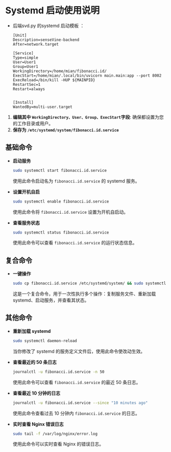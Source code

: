 # Systemd 启动使用说明

- 后端svd.py 的systemd 启动模板 ：

    ```
    [Unit]
    Description=senseVine-backend
    After=network.target

    [Service]
    Type=simple
    User=User1
    Group=User1
    WorkingDirectory=/home/mian/fibonacci.id/
    ExecStart=/home/mian/.local/bin/uvicorn main.main:app --port 8002
    ExecReload=/bin/kill -HUP ${MAINPID}
    RestartSec=1
    Restart=always


    [Install]
    WantedBy=multi-user.target
    ```


1. **编辑其中 `WorkingDirectory、User、Group、ExecStart`字段**: 确保都设置为您的工作目录或用户。
2. **保存为 `/etc/systemd/system/fibonacci.id.service`**

## 基础命令

- **启动服务**
    ```bash
    sudo systemctl start fibonacci.id.service
    ```
    使用此命令启动名为 `fibonacci.id.service` 的 systemd 服务。

- **设置开机自启**
    ```bash
    sudo systemctl enable fibonacci.id.service
    ```
    使用此命令将 `fibonacci.id.service` 设置为开机自启动。

- **查看服务状态**
    ```bash
    sudo systemctl status fibonacci.id.service
    ```
    使用此命令可以查看 `fibonacci.id.service` 的运行状态信息。

## 复合命令

- **一键操作**
    ```bash
    sudo cp fibonacci.id.service /etc/systemd/system/ && sudo systemctl daemon-reload && sudo systemctl start fibonacci.id.service ;sudo systemctl status fibonacci.id.service
    ```
    这是一个复合命令，用于一次性执行多个操作：复制服务文件、重新加载 systemd、启动服务，并查看其状态。

## 其他命令

- **重新加载 systemd**
    ```bash
    sudo systemctl daemon-reload
    ```
    当你修改了 systemd 的服务定义文件后，使用此命令使改动生效。

- **查看最近的 50 条日志**
    ```bash
    journalctl -u fibonacci.id.service -n 50
    ```
    使用此命令可以查看 `fibonacci.id.service` 的最近 50 条日志。

- **查看最近 10 分钟的日志**
    ```bash
    journalctl -u fibonacci.id.service --since "10 minutes ago"
    ```
    使用此命令查看过去 10 分钟内 `fibonacci.id.service` 的日志。

- **实时查看 Nginx 错误日志**
    ```bash
    sudo tail -f /var/log/nginx/error.log
    ```
    使用此命令可以实时查看 Nginx 的错误日志。
